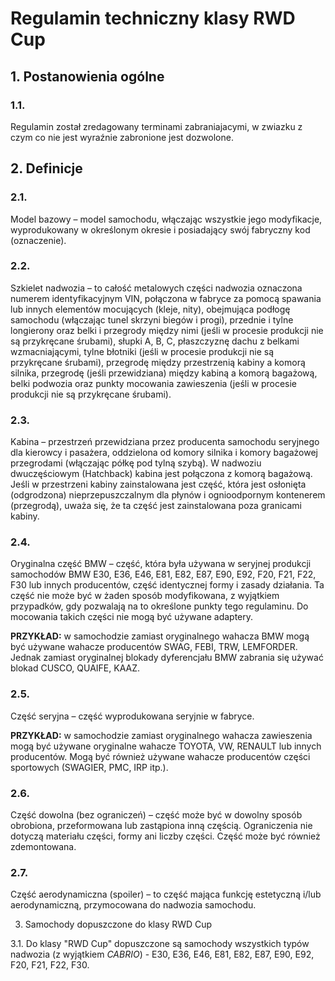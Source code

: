 # Regulamin techniczny klasy RWD Cup

## 1. Postanowienia ogólne

### 1.1.

Regulamin został zredagowany terminami zabraniajacymi, w zwiazku z czym co nie jest wyraźnie zabronione jest dozwolone.

## 2. Definicje

### 2.1.

Model bazowy – model samochodu, włączając wszystkie jego modyfikacje, wyprodukowany w określonym okresie i posiadający swój fabryczny kod (oznaczenie).

### 2.2.

Szkielet nadwozia – to całość metalowych części nadwozia oznaczona numerem identyfikacyjnym VIN, połączona w fabryce za pomocą spawania lub innych elementów mocujących (kleje, nity), obejmująca podłogę samochodu
(włączając tunel skrzyni biegów i progi), przednie i tylne longierony oraz belki i przegrody między nimi (jeśli w procesie produkcji nie są przykręcane śrubami), słupki A, B, C, płaszczyznę dachu z belkami wzmacniającymi,
tylne błotniki (jeśli w procesie produkcji nie są przykręcane śrubami), przegrodę między przestrzenią kabiny a komorą silnika, przegrodę (jeśli przewidziana) między kabiną a komorą bagażową, belki podwozia oraz punkty mocowania zawieszenia (jeśli w procesie produkcji nie są przykręcane śrubami).

### 2.3.

Kabina – przestrzeń przewidziana przez producenta samochodu seryjnego dla kierowcy i pasażera, oddzielona od komory silnika i komory bagażowej przegrodami (włączając półkę pod tylną szybą).
W nadwoziu dwuczęściowym (Hatchback) kabina jest połączona z komorą bagażową. Jeśli w przestrzeni kabiny zainstalowana jest część, która jest osłonięta (odgrodzona) nieprzepuszczalnym dla płynów i ognioodpornym kontenerem (przegrodą),
uważa się, że ta część jest zainstalowana poza granicami kabiny.

### 2.4.

Oryginalna część BMW – część, która była używana w seryjnej produkcji samochodów BMW E30, E36, E46, E81, E82, E87, E90, E92, F20, F21, F22, F30 lub innych producentów, część identycznej formy i zasady działania.
Ta część nie może być w żaden sposób modyfikowana, z wyjątkiem przypadków, gdy pozwalają na to określone punkty tego regulaminu. Do mocowania takich części nie mogą być używane adaptery.

**PRZYKŁAD:** w samochodzie zamiast oryginalnego wahacza BMW mogą być używane wahacze producentów SWAG, FEBI, TRW, LEMFORDER. Jednak zamiast oryginalnej blokady dyferencjału BMW zabrania się używać blokad CUSCO, QUAIFE, KAAZ.

### 2.5.

Część seryjna – część wyprodukowana seryjnie w fabryce.

**PRZYKŁAD:** w samochodzie zamiast oryginalnego wahacza zawieszenia mogą być używane oryginalne wahacze TOYOTA, VW, RENAULT lub innych producentów. Mogą być również używane wahacze producentów części sportowych (SWAGIER, PMC, IRP itp.).

### 2.6.

Część dowolna (bez ograniczeń) – część może być w dowolny sposób obrobiona, przeformowana lub zastąpiona inną częścią. Ograniczenia nie dotyczą materiału części, formy ani liczby części. Część może być również zdemontowana.

### 2.7.

Część aerodynamiczna (spoiler) – to część mająca funkcję estetyczną i/lub aerodynamiczną, przymocowana do nadwozia samochodu.

3. Samochody dopuszczone do klasy RWD Cup

3.1. Do klasy "RWD Cup" dopuszczone są samochody wszystkich typów nadwozia (z wyjątkiem *CABRIO*) - E30, E36, E46, E81, E82, E87, E90, E92, F20, F21, F22, F30.
